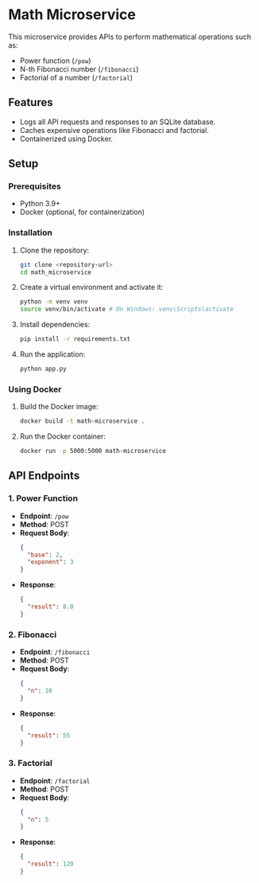 # Math Microservice

This microservice provides APIs to perform mathematical operations such as:
- Power function (`/pow`)
- N-th Fibonacci number (`/fibonacci`)
- Factorial of a number (`/factorial`)

## Features
- Logs all API requests and responses to an SQLite database.
- Caches expensive operations like Fibonacci and factorial.
- Containerized using Docker.

## Setup

### Prerequisites
- Python 3.9+
- Docker (optional, for containerization)

### Installation
1. Clone the repository:
   ```bash
   git clone <repository-url>
   cd math_microservice
   ```

2. Create a virtual environment and activate it:
   ```bash
   python -m venv venv
   source venv/bin/activate # On Windows: venv\Scripts\activate
   ```

3. Install dependencies:
   ```bash
   pip install -r requirements.txt
   ```

4. Run the application:
   ```bash
   python app.py
   ```

### Using Docker
1. Build the Docker image:
   ```bash
   docker build -t math-microservice .
   ```

2. Run the Docker container:
   ```bash
   docker run -p 5000:5000 math-microservice
   ```

## API Endpoints

### 1. Power Function
- **Endpoint**: `/pow`
- **Method**: POST
- **Request Body**:
  ```json
  {
    "base": 2,
    "exponent": 3
  }
  ```
- **Response**:
  ```json
  {
    "result": 8.0
  }
  ```

### 2. Fibonacci
- **Endpoint**: `/fibonacci`
- **Method**: POST
- **Request Body**:
  ```json
  {
    "n": 10
  }
  ```
- **Response**:
  ```json
  {
    "result": 55
  }
  ```

### 3. Factorial
- **Endpoint**: `/factorial`
- **Method**: POST
- **Request Body**:
  ```json
  {
    "n": 5
  }
  ```
- **Response**:
  ```json
  {
    "result": 120
  }
  ```
